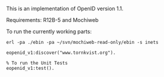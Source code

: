 This is an implementation of OpenID version 1.1.

Requirements: R12B-5 and Mochiweb

To run the currently working parts:

    erl -pa ./ebin -pa ~/svn/mochiweb-read-only/ebin -s inets
    
    eopenid_v1:discover("www.tornkvist.org").
    
    % To run the Unit Tests
    eopenid_v1:test().




